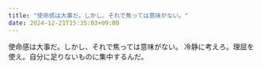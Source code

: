 ```yaml
---
title: "使命感は大事だ。しかし、それで焦っては意味がない。"
date: 2024-12-21T15:35:03+09:00
---
```

使命感は大事だ。しかし、それで焦っては意味がない。
冷静に考えろ。理屈を使え。自分に足りないものに集中するんだ。
